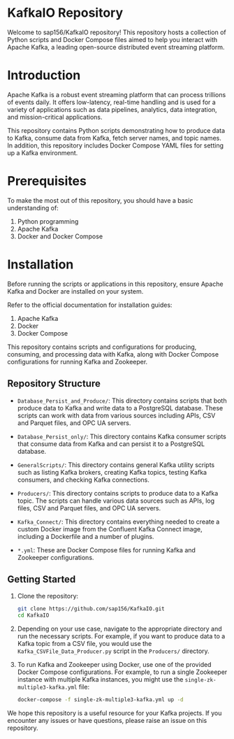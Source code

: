 # KafkaIO Repository
Welcome to sap156/KafkaIO repository! This repository hosts a collection of Python scripts and Docker Compose files aimed to help you interact with Apache Kafka, a leading open-source distributed event streaming platform.

# Introduction
Apache Kafka is a robust event streaming platform that can process trillions of events daily. It offers low-latency, real-time handling and is used for a variety of applications such as data pipelines, analytics, data integration, and mission-critical applications.

This repository contains Python scripts demonstrating how to produce data to Kafka, consume data from Kafka, fetch server names, and topic names. In addition, this repository includes Docker Compose YAML files for setting up a Kafka environment.

# Prerequisites
To make the most out of this repository, you should have a basic understanding of:

1. Python programming
2. Apache Kafka
3. Docker and Docker Compose

# Installation
Before running the scripts or applications in this repository, ensure Apache Kafka and Docker are installed on your system.

Refer to the official documentation for installation guides:

1. Apache Kafka
2. Docker
3. Docker Compose

This repository contains scripts and configurations for producing, consuming, and processing data with Kafka, along with Docker Compose configurations for running Kafka and Zookeeper.

## Repository Structure

- `Database_Persist_and_Produce/`: This directory contains scripts that both produce data to Kafka and write data to a PostgreSQL database. These scripts can work with data from various sources including APIs, CSV and Parquet files, and OPC UA servers.
  
- `Database_Persist_only/`: This directory contains Kafka consumer scripts that consume data from Kafka and can persist it to a PostgreSQL database.
  
- `GeneralScripts/`: This directory contains general Kafka utility scripts such as listing Kafka brokers, creating Kafka topics, testing Kafka consumers, and checking Kafka connections.
  
- `Producers/`: This directory contains scripts to produce data to a Kafka topic. The scripts can handle various data sources such as APIs, log files, CSV and Parquet files, and OPC UA servers.

- `Kafka_Connect/`: This directory contains everything needed to create a custom Docker image from the Confluent Kafka Connect image, including a Dockerfile and a number of plugins.

- `*.yml`: These are Docker Compose files for running Kafka and Zookeeper configurations.

## Getting Started

1. Clone the repository:
    ```bash
    git clone https://github.com/sap156/KafkaIO.git
    cd KafkaIO
    ```

2. Depending on your use case, navigate to the appropriate directory and run the necessary scripts. For example, if you want to produce data to a Kafka topic from a CSV file, you would use the `Kafka_CSVFile_Data_Producer.py` script in the `Producers/` directory.
   
3. To run Kafka and Zookeeper using Docker, use one of the provided Docker Compose configurations. For example, to run a single Zookeeper instance with multiple Kafka instances, you might use the `single-zk-multiple3-kafka.yml` file:
    ```bash
    docker-compose -f single-zk-multiple3-kafka.yml up -d
    ```

We hope this repository is a useful resource for your Kafka projects. If you encounter any issues or have questions, please raise an issue on this repository.





